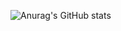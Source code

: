![Anurag's GitHub stats](https://github-readme-stats.vercel.app/api?username=seniorazimi&show_icons=true&theme=ambient_gradient)
